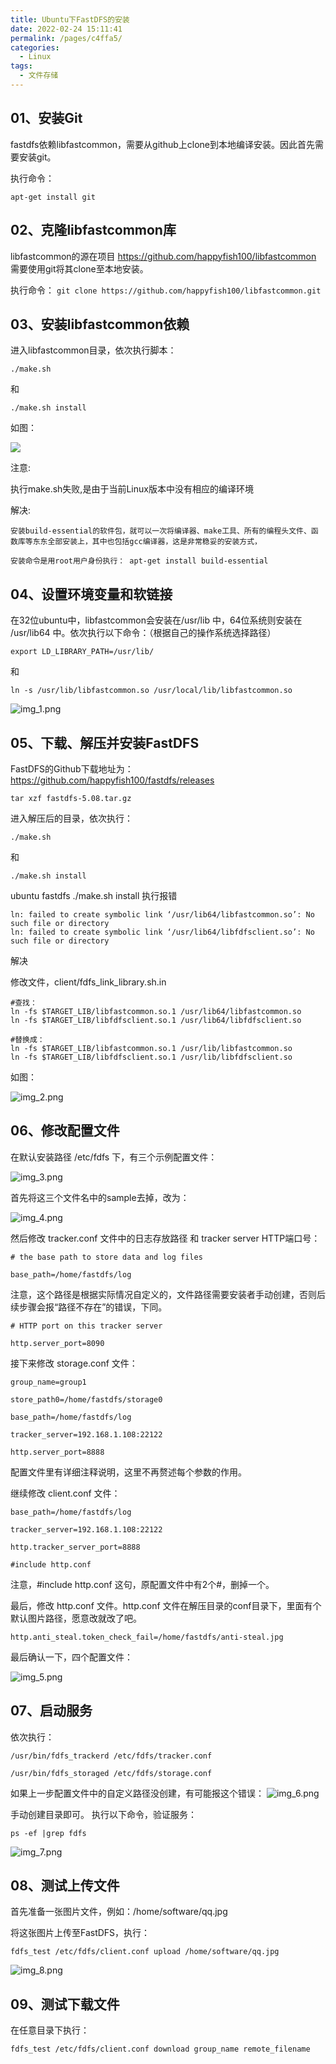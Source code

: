 ```yaml
---
title: Ubuntu下FastDFS的安装
date: 2022-02-24 15:11:41
permalink: /pages/c4ffa5/
categories:
  - Linux
tags:
  - 文件存储
---
```




## 01、安装Git

fastdfs依赖libfastcommon，需要从github上clone到本地编译安装。因此首先需要安装git。

执行命令：

`apt-get install git`


## 02、克隆libfastcommon库
libfastcommon的源在项目 https://github.com/happyfish100/libfastcommon 需要使用git将其clone至本地安装。

执行命令：
`
git clone https://github.com/happyfish100/libfastcommon.git
`

## 03、安装libfastcommon依赖

进入libfastcommon目录，依次执行脚本：

`./make.sh`

和

`./make.sh install`


如图：

<!-- ![img.png](img.png) -->
![](./img.png)


注意:

   执行make.sh失败,是由于当前Linux版本中没有相应的编译环境

解决:

    安装build-essential的软件包，就可以一次将编译器、make工具、所有的编程头文件、函数库等东东全部安装上，其中也包括gcc编译器，这是非常稳妥的安装方式，

    安装命令是用root用户身份执行： apt-get install build-essential

## 04、设置环境变量和软链接
在32位ubuntu中，libfastcommon会安装在/usr/lib 中，64位系统则安装在 /usr/lib64 中。依次执行以下命令：（根据自己的操作系统选择路径）
     
    export LD_LIBRARY_PATH=/usr/lib/

和

    ln -s /usr/lib/libfastcommon.so /usr/local/lib/libfastcommon.so


![img_1.png](./img_1.png)


## 05、下载、解压并安装FastDFS

FastDFS的Github下载地址为：https://github.com/happyfish100/fastdfs/releases

    tar xzf fastdfs-5.08.tar.gz 

进入解压后的目录，依次执行：

    ./make.sh 

和
     
    ./make.sh install


ubuntu fastdfs ./make.sh install 执行报错

    ln: failed to create symbolic link ‘/usr/lib64/libfastcommon.so’: No such file or directory
    ln: failed to create symbolic link ‘/usr/lib64/libfdfsclient.so’: No such file or directory

解决

修改文件，client/fdfs_link_library.sh.in


    #查找：
    ln -fs $TARGET_LIB/libfastcommon.so.1 /usr/lib64/libfastcommon.so
    ln -fs $TARGET_LIB/libfdfsclient.so.1 /usr/lib64/libfdfsclient.so
     
    #替换成：
    ln -fs $TARGET_LIB/libfastcommon.so.1 /usr/lib/libfastcommon.so
    ln -fs $TARGET_LIB/libfdfsclient.so.1 /usr/lib/libfdfsclient.so
    

如图：

![img_2.png](./img_2.png)


## 06、修改配置文件

在默认安装路径 /etc/fdfs 下，有三个示例配置文件：

![img_3.png](./img_3.png)

首先将这三个文件名中的sample去掉，改为：

![img_4.png](./img_4.png)

然后修改 tracker.conf 文件中的日志存放路径 和 tracker server HTTP端口号：



    # the base path to store data and log files

    base_path=/home/fastdfs/log

注意，这个路径是根据实际情况自定义的，文件路径需要安装者手动创建，否则后续步骤会报“路径不存在”的错误，下同。




    # HTTP port on this tracker server

    http.server_port=8090


接下来修改 storage.conf 文件：


    group_name=group1
    
    store_path0=/home/fastdfs/storage0
    
    base_path=/home/fastdfs/log
    
    tracker_server=192.168.1.108:22122
    
    http.server_port=8888


配置文件里有详细注释说明，这里不再赘述每个参数的作用。

继续修改 client.conf 文件：



    base_path=/home/fastdfs/log

    tracker_server=192.168.1.108:22122

    http.tracker_server_port=8888

    #include http.conf

注意，#include http.conf 这句，原配置文件中有2个#，删掉一个。

最后，修改 http.conf 文件。http.conf 文件在解压目录的conf目录下，里面有个默认图片路径，愿意改就改了吧。


    http.anti_steal.token_check_fail=/home/fastdfs/anti-steal.jpg


最后确认一下，四个配置文件：

![img_5.png](./img_5.png)


## 07、启动服务
依次执行：



    /usr/bin/fdfs_trackerd /etc/fdfs/tracker.conf

    /usr/bin/fdfs_storaged /etc/fdfs/storage.conf


如果上一步配置文件中的自定义路径没创建，有可能报这个错误：
![img_6.png](./img_6.png)

手动创建目录即可。
执行以下命令，验证服务：

    ps -ef |grep fdfs

![img_7.png](./img_7.png)


## 08、测试上传文件

首先准备一张图片文件，例如：/home/software/qq.jpg

将这张图片上传至FastDFS，执行：

    fdfs_test /etc/fdfs/client.conf upload /home/software/qq.jpg


![img_8.png](./img_8.png)


## 09、测试下载文件

在任意目录下执行：

    fdfs_test /etc/fdfs/client.conf download group_name remote_filename 